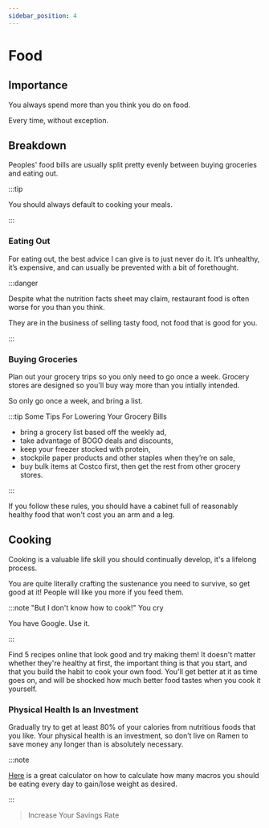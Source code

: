 ```yaml
---
sidebar_position: 4
---
```


# Food

## Importance

You always spend more than you think you do on food.

Every time, without exception.

## Breakdown

Peoples' food bills are usually split pretty evenly between buying groceries and eating out. 

:::tip 

You should always default to cooking your meals.

:::

### Eating Out

For eating out, the best advice I can give is to just never do it. It’s unhealthy, it’s expensive, and can usually be prevented with a bit of forethought. 

:::danger 

Despite what the nutrition facts sheet may claim, restaurant food is often worse for you than you think. 

They are in the business of selling tasty food, not food that is good for you.

:::

### Buying Groceries

Plan out your grocery trips so you only need to go once a week. Grocery stores are designed so you'll buy way more than you intially intended. 

So only go once a week, and bring a list. 

:::tip Some Tips For Lowering Your Grocery Bills
- bring a grocery list based off the weekly ad,
- take advantage of BOGO deals and discounts, 
- keep your freezer stocked with protein, 
- stockpile paper products and other staples when they’re on sale,  
- buy bulk items at Costco first, then get the rest from other grocery stores. 

:::

If you follow these rules, you should have a cabinet full of reasonably healthy food that won't cost you an arm and a leg. 

## Cooking

Cooking is a valuable life skill you should continually develop, it's a lifelong process. 

You are quite literally crafting the sustenance you need to survive, so get good at it! People will like you more if you feed them. 

:::note "But I don't know how to cook!" You cry

You have Google. Use it.

:::

Find 5 recipes online that look good and try making them! It doesn't matter whether they're healthy at first, the important thing is that you start, and that you build the habit to cook your own food. You'll get better at it as time goes on, and will be shocked how much better food tastes when you cook it yourself.

### Physical Health Is an Investment

Gradually try to get at least 80% of your calories from nutritious foods that you like. Your physical health is an investment, so don’t live on Ramen to save money any longer than is absolutely necessary.

:::note

[Here](https://legionathletics.com/tools/macronutrient-calculator/) is a great calculator on how to calculate how many macros you should be eating every day to gain/lose weight as desired.

:::

>Increase Your Savings Rate